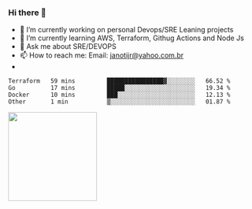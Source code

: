 ### Hi there 👋


- 🔭 I’m currently working on personal Devops/SRE Leaning projects
- 🌱 I’m currently learning AWS, Terraform, Githug Actions and Node Js
- 💬 Ask me about SRE/DEVOPS
- 📫 How to reach me: Email: janotijr@yahoo.com.br
- 
<!--START_SECTION:waka-->

```text
Terraform   59 mins         ████████████████▓░░░░░░░░   66.52 %
Go          17 mins         █████░░░░░░░░░░░░░░░░░░░░   19.34 %
Docker      10 mins         ███░░░░░░░░░░░░░░░░░░░░░░   12.13 %
Other       1 min           ▒░░░░░░░░░░░░░░░░░░░░░░░░   01.87 %
```

<!--END_SECTION:waka-->

<img height="180em" src="https://github-readme-stats.vercel.app/api?username=janoti&show_icons=true&hide_border=true&&count_private=true&include_all_commits=true" />
